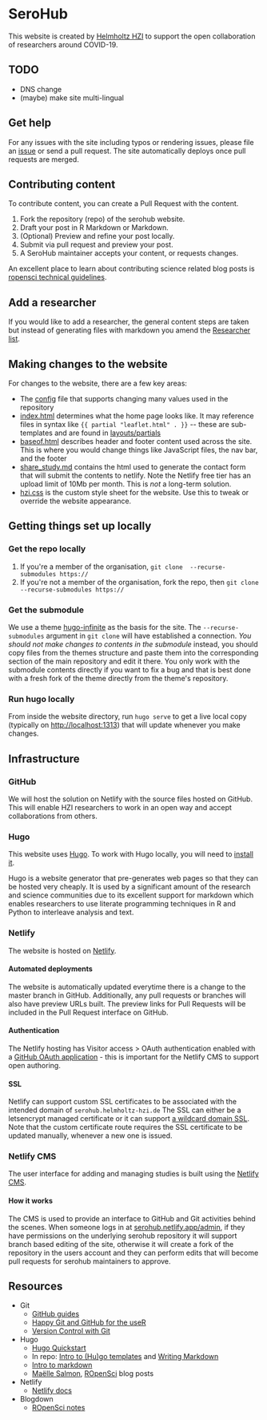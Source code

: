 # SeroHub
This website is created by [Helmholtz HZI](https://www.helmholtz-hzi.de/en) to support the open collaboration of researchers around COVID-19.

## TODO
- DNS change 
- (maybe) make site multi-lingual

## Get help
For any issues with the site including typos or rendering issues, please file an [issue](https://github.com/INSERTREPO/issues) or send a pull request. The site automatically deploys once pull requests are merged.

## Contributing content
To contribute content, you can create a Pull Request with the content.

1. Fork the repository (repo) of the serohub website.
1. Draft your post in R Markdown or Markdown.
1. (Optional) Preview and refine your post locally.
1. Submit via pull request and preview your post.
1. A SeroHub maintainer accepts your content, or requests changes.

An excellent place to learn about contributing science related blog posts is [ropensci technical guidelines](https://blogguide.ropensci.org/technical.html).

## Add a researcher
If you would like to add a researcher, the general content steps are taken but instead of generating files with markdown you amend the [Researcher list](data/researchers.csv).

## Making changes to the website
For changes to the website, there are a few key areas:

- The [config](config.toml) file that supports changing many values used in the repository
- [index.html](layouts/index.html) determines what the home page looks like. It may reference files in syntax like `{{ partial "leaflet.html" . }}` -- these are sub-templates and are found in [layouts/partials](layouts/partials)
- [baseof.html](layouts/_default/baseof.html) describes header and footer content used across the site. This is where you would change things like JavaScript files, the nav bar, and the footer
- [share_study.md](content/share_study.md) contains the html used to generate the contact form that will submit the contents to netlify. Note the Netlify free tier has an upload limit of 10Mb per month. This is *not*  a long-term solution.
- [hzi.css](assets/hzi.css) is the custom style sheet for the website. Use this to tweak or override the website appearance.

## Getting things set up locally
### Get the repo locally
1. If you're a member of the organisation, `git clone  --recurse-submodules https://`
2. If you're not a member of the organisation, fork the repo, then `git clone  --recurse-submodules https://`

### Get the submodule
We use a theme [hugo-infinite](https://github.com/lambdafu/hugo-finite) as the basis for the site. The `--recurse-submodules` argument in `git clone` will have established a connection. *You should not make changes to contents in the submodule* instead, you should copy files from the themes structure and paste them into the corresponding section of the main repository and edit it there. You only work with the submodule contents directly if you want to fix a bug and that is best done with a fresh fork of the theme directly from the theme's repository.

### Run hugo locally
From inside the website directory, run `hugo serve` to get a live local copy (typically on <http://localhost:1313>) that will update whenever you make changes.

## Infrastructure

### GitHub
We will host the solution on Netlify with the source files hosted on GitHub. This will
enable HZI researchers to work in an open way and accept collaborations from others.

### Hugo
This website uses [Hugo](https://gohugo.io). To work with Hugo locally, you will need to [install it](https://gohugo.io/getting-started/quick-start/).

Hugo is a website generator that pre-generates web pages so that they can be hosted
very cheaply. It is used by a significant amount of the research and science
communities due to its excellent support for markdown which enables researchers to use literate
programming techniques in R and Python to interleave analysis and text. 

### Netlify
The website is hosted on [Netlify](https://netlify.com).

#### Automated deployments
The website is automatically updated everytime there is a change to the master branch in GitHub. Additionally, any pull requests or branches will also have preview URLs built. The preview links for Pull Requests will be included in the Pull Request interface on GitHub.

#### Authentication
The Netlify hosting has Visitor access > OAuth authentication enabled with a [GitHub OAuth application](https://developer.github.com/apps/building-oauth-apps/) - this is important for the Netlify CMS to support open authoring.

#### SSL
Netlify can support custom SSL certificates to be associated with the intended domain of `serohub.helmholtz-hzi.de`  The SSL can either be a letsencrypt managed certificate or it can support [a wildcard domain SSL](https://docs.netlify.com/domains-https/https-ssl/#custom-certificates). Note that the custom certificate route requires the SSL certificate to be updated manually, whenever a new one is issued.

### Netlify CMS
The user interface for adding and managing studies is built using the [Netlify CMS](https://www.netlifycms.org/).

#### How it works
The CMS is used to provide an interface to GitHub and Git activities behind the scenes. When someone logs in at [serohub.netlify.app/admin](https://serohub.netlify.app/admin), if they have permissions on the underlying serohub repository it will support branch based editing of the site, otherwise it will create a fork of the repository in the users account and they can perform edits that will become pull requests for serohub maintainers to approve.


## Resources
- Git
    + [GitHub guides](https://guides.github.com/)
    + [Happy Git and GitHub for the useR](https://happygitwithr.com/)
    + [Version Control with Git](https://support.rstudio.com/hc/en-us/articles/200532077-Version-Control-with-Git-and-SVN)
- Hugo
    + [Hugo Quickstart](https://gohugo.io/getting-started/quick-start/)
    + In repo: [Intro to (Hu)go templates](content/posts/goisforlovers/index.md) and [Writing Markdown](content/posts/writing-markdown-latex/index.md)
    + [Intro to markdown](https://commonmark.org/help/tutorial/index.html)
    + [Maëlle Salmon](https://masalmon.eu/tags/hugo/), [ROpenSci](https://ropensci.org/tags/hugo/) blog posts
- Netlify
    + [Netlify docs](https://docs.netlify.com/#get-started)
- Blogdown
    + [ROpenSci notes](https://blogguide.ropensci.org/technical.html)